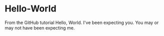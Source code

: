 # Hello-World
From the GitHub tutorial
Hello, World. I've been expecting you. You may or may not have been expecting me.
